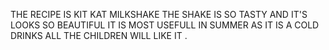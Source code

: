 THE RECIPE IS KIT KAT MILKSHAKE 
THE SHAKE IS SO TASTY AND IT'S LOOKS SO BEAUTIFUL
IT IS MOST USEFULL IN SUMMER AS IT IS A COLD DRINKS 
ALL THE CHILDREN WILL LIKE IT .